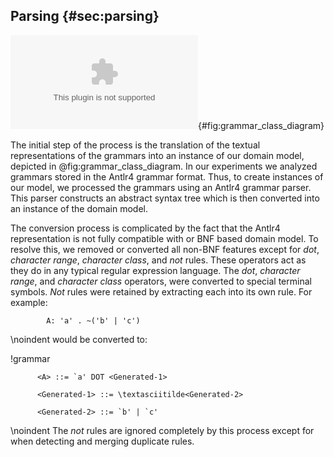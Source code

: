 ## Parsing {#sec:parsing}

![Grammar domain model.](images/paper/diagram.eps){#fig:grammar_class_diagram}

The initial step of the process is the translation of the textual representations of the grammars into an instance of our domain model, depicted in @fig:grammar_class_diagram. In our experiments we analyzed grammars stored in the Antlr4 grammar format. Thus, to create instances of our model, we processed the grammars using an Antlr4 grammar parser. This parser constructs an abstract syntax tree which is then converted into an instance of the domain model.

The conversion process is complicated by the fact that the Antlr4 representation is not fully compatible with or BNF based domain model. To resolve this, we removed or converted all non-BNF features except for *dot*, *character range*, *character class*, and *not* rules. These operators act as they do in any typical regular expression language. The *dot*, *character range*, and *character class* operators, were converted to special terminal symbols. *Not* rules were retained by extracting each into its own rule. For example:

```
        A: 'a' . ~('b' | 'c')
```

\noindent would be converted to:

!grammar
```
      <A> ::= `a' DOT <Generated-1>

      <Generated-1> ::= \textasciitilde<Generated-2>

      <Generated-2> ::= `b' | `c'
```

\noindent The *not* rules are ignored completely by this process except for when detecting and merging duplicate rules.
